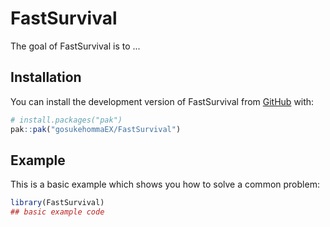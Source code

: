 
# FastSurvival

<!-- badges: start -->
<!-- badges: end -->

The goal of FastSurvival is to ...

## Installation

You can install the development version of FastSurvival from [GitHub](https://github.com/) with:

``` r
# install.packages("pak")
pak::pak("gosukehommaEX/FastSurvival")
```

## Example

This is a basic example which shows you how to solve a common problem:

``` r
library(FastSurvival)
## basic example code
```

